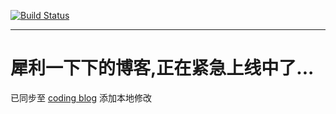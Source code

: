 
[![Build Status](https://travis-ci.org/Hellowor1d/Hellowor1d.github.io.svg?branch=source)](https://travis-ci.org/Hellowor1d/Hellowor1d.github.io)

---
# 犀利一下下的博客,正在紧急上线中了...

已同步至 [coding blog](http://hellowor1d.coding.me)
添加本地修改

